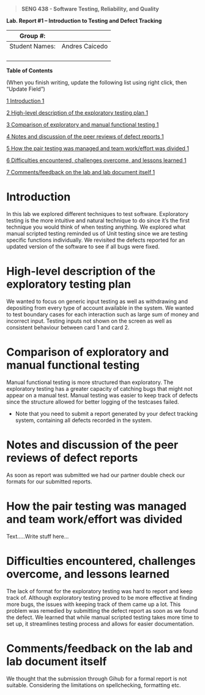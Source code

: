 >   **SENG 438 - Software Testing, Reliability, and Quality**

**Lab. Report \#1 – Introduction to Testing and Defect Tracking**

| Group \#:       |   |
|-----------------|---|
| Student Names:  |  Andres Caicedo |
|                 |   |
|                 |   |
|                 |   |
|                 |   |

**Table of Contents**

(When you finish writing, update the following list using right click, then
“Update Field”)

[1 Introduction	1](#_Toc439194677)

[2 High-level description of the exploratory testing plan	1](#_Toc439194678)

[3 Comparison of exploratory and manual functional testing	1](#_Toc439194679)

[4 Notes and discussion of the peer reviews of defect reports	1](#_Toc439194680)

[5 How the pair testing was managed and team work/effort was
divided	1](#_Toc439194681)

[6 Difficulties encountered, challenges overcome, and lessons
learned	1](#_Toc439194682)

[7 Comments/feedback on the lab and lab document itself	1](#_Toc439194683)

# Introduction

In this lab we explored different techniques to test software. Exploratory testing is the more 
intuitive and natural technique to do since it’s the first technique you would think of when testing anything. We explored what manual scripted testing reminded us of Unit testing since we are testing specific functions individually. We revisited the defects reported for an updated version of the software to see if all bugs were fixed.  

# High-level description of the exploratory testing plan

We wanted to focus on generic input testing as well as withdrawing and depositing from every type of account available in the system. We wanted to test boundary cases for each interaction such as large sum of money and incorrect input. Testing inputs not shown on the screen as well as consistent behaviour between card 1 and card 2. 

# Comparison of exploratory and manual functional testing

Manual functional testing is more structured than exploratory. The exploratory testing has a greater capacity of catching bugs that might not appear on a manual test. Manual testing was easier to keep track of defects since the structure allowed for better logging of the testcases failed. 

-   Note that you need to submit a report generated by your defect tracking
    system, containing all defects recorded in the system.

# Notes and discussion of the peer reviews of defect reports

As soon as report was submitted we had our partner double check our formats for our submitted reports. 

# How the pair testing was managed and team work/effort was divided 

Text…..Write stuff here...

# Difficulties encountered, challenges overcome, and lessons learned

The lack of format for the exploratory testing was hard to report and keep track of. Although exploratory testing proved to be more effective at finding more bugs, the issues with keeping track of them came up a lot. This problem was remedied by submitting the defect report as soon as we found the defect. We learned that while manual scripted testing takes more time to set up, it streamlines testing process and allows for easier documentation. 

# Comments/feedback on the lab and lab document itself

We thought that the submission through Gihub for a formal report is not suitable. Considering the limitations on spellchecking, formatting etc. 
